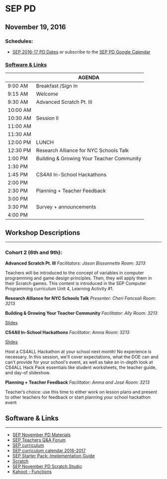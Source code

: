# SEP PD
## November 19, 2016

### Schedules:
* [SEP 2016-17 PD Dates](https://drive.google.com/open?id=1scIhCYFxiCcKbgI1CG4HbLP8kZ7sSzzJVxxi3erTzkc) or subscribe to the [SEP PD Google Calendar](https://calendar.google.com/calendar/embed?src=strongschools.nyc_p8ub77g79n2k4f4ufi238pjh6k%40group.calendar.google.com&ctz=America/New_York) 

### [Software & Links](#links)

|| AGENDA
| ------| ------------- |
| 9:00 AM |Breakfast /Sign In
9:15 AM |Welcome
9:30 AM |Advanced Scratch Pt. III
10:00 AM |
10:30 AM |Session II
11:00 AM |
11:30 AM | 
12:00 PM |LUNCH
12:30 PM |Research Alliance for NYC Schools Talk
1:00 PM |Building & Growing Your Teacher Community
1:30 PM |
1:45 PM |CS4All In-School Hackathons
2:00 PM |
2:30 PM |Planning + Teacher Feedback
3:00 PM |
3:30 PM |Survey + announcements
4:00 PM |

## Workshop Descriptions
***
### Cohort 2 (6th and 9th):

**Advanced Scratch Pt. III**
*Facilitators: Jason Bissonnette*
*Room: 3213*

Teachers will be introduced to the concept of variables in computer programming and game design principles. Then, they will apply them in their Scratch games. This content is introduced in the SEP Computer Programming curriculum Unit 4, Learning Activity #1.

**Research Alliance for NYC Schools Talk**
*Presenter: Cheri Fancsali*
*Room: 3213*

**Building & Growing Your Teacher Community**
*Facilitator: Ally*
*Room: 3213*

[Slides](https://docs.google.com/presentation/d/1Hu1w97qFXV7FPR1Gqsi_GxRgNZqpNJGFFRVdnVu4r9Q/edit?usp=sharing)

**CS4All In-School Hackathons**
*Facilitator: Amna*
*Room: 3213*

[Slides](https://docs.google.com/presentation/d/1L6-zPmhdFbpN15cnfRfMxzyI9xfvyXgGNeJuGQzjEFc/edit?usp=sharing)

Host a CS4ALL Hackathon at your school next month! No experience is necessary. In this session, we'll cover expectations, what the DOE can and can't provide for your school's event, as well as take an in-depth look at CS4ALL Hack Pack essentials like student worksheets, the teacher guide, and day-of slideshow.

**Planning + Teacher Feedback**
*Facilitator: Amna and José*
*Room: 3213*

Teacher’s choice: use this time to either work on lesson plans and present to other teachers for feedback or start planning your school hackathon event

## <a name="links">Software & Links</a>
***
* [SEP November PD Materials](https://drive.google.com/drive/folders/0B8ZcjuRP1lu5VUMzMVROLVdoWmc?usp=sharing)
*   [SEP Teachers Q&A Forum](http://tinyurl.com/septeachers)
*   [SEP curriculum](https://drive.google.com/open?id=0B8D2ft9M8qQCamQwZGpJMEU2TEk)
*   [SEP curriculum calendar 2016-2017](https://docs.google.com/a/strongschools.nyc/document/d/10a8UPH6-v-aoAXGVo1c68VapsTHkJXgzROd6vStX6ZU/edit?usp=sharing)
*   [SEP Starter Pack: Implementation Guide](https://drive.google.com/a/strongschools.nyc/file/d/0B1tN9SuyE6fxOHJOZkxsYURPRHc/view)
*   [Scratch](https://scratch.mit.edu/)
* [SEP November PD Scratch Studio](https://scratch.mit.edu/studios/3575994/)
* [Kahoot - Functions](https://play.kahoot.it/#/k/97bf9024-a168-491f-84da-fde5658ebafb)
